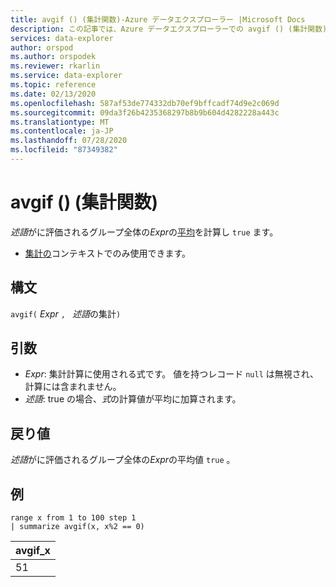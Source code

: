 ```yaml
---
title: avgif () (集計関数)-Azure データエクスプローラー |Microsoft Docs
description: この記事では、Azure データエクスプローラーでの avgif () (集計関数) について説明します。
services: data-explorer
author: orspod
ms.author: orspodek
ms.reviewer: rkarlin
ms.service: data-explorer
ms.topic: reference
ms.date: 02/13/2020
ms.openlocfilehash: 587af53de774332db70ef9bffcadf74d9e2c069d
ms.sourcegitcommit: 09da3f26b4235368297b8b9b604d4282228a443c
ms.translationtype: MT
ms.contentlocale: ja-JP
ms.lasthandoff: 07/28/2020
ms.locfileid: "87349382"
---
```

# <a name="avgif-aggregation-function"></a>avgif () (集計関数)

*述語*がに評価されるグループ全体の*Expr*の[平均](avg-aggfunction.md)を計算し `true` ます。

* [集計の](summarizeoperator.md)コンテキストでのみ使用できます。

## <a name="syntax"></a>構文

`avgif(` *Expr* `, ` *述語*の集計`)`

## <a name="arguments"></a>引数

* *Expr*: 集計計算に使用される式です。 値を持つレコード `null` は無視され、計算には含まれません。
* *述語*: true の場合、*式*の計算値が平均に加算されます。

## <a name="returns"></a>戻り値

*述語*がに評価されるグループ全体の*Expr*の平均値 `true` 。
 
## <a name="examples"></a>例

```kusto
range x from 1 to 100 step 1
| summarize avgif(x, x%2 == 0)
```

|avgif_x|
|---|
|51|